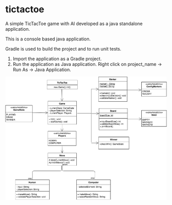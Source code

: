 # tictactoe
A simple TicTacToe game with AI developed as a java standalone application.  

This is a console based java application.

Gradle is used to build the project and to run unit tests.

1. Import the application as a Gradle project.
2. Run the application as Java application. Right click on project_name -> Run As -> Java Application.


![alt text](https://github.com/vishakhaj/tictactoe/blob/master/UML%20Diagram.jpg)
